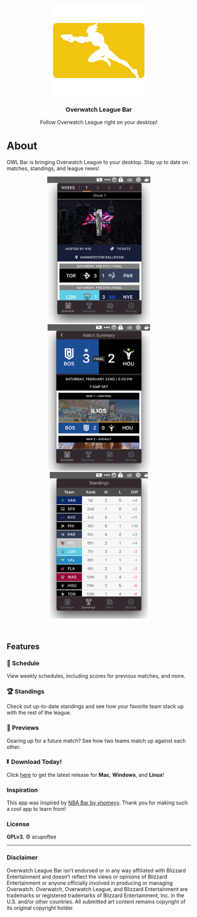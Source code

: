 <p align="center">
  <img src="assets/logo.png" alt="OWL Bar" height="250">
  <h3 align="center">Overwatch League Bar</h3>
  <p align="center">Follow Overwatch League right on your desktop!</p>
</p>

# About

OWL Bar is bringing Overwatch League to your desktop. Stay up to date on matches, standings, and league news!

<p align="center">
<img src="assets/schedule_1.png" title="Schedule" alt="Schedule" height="400">
<img src="assets/summary_1.png" title="Match Summary" alt="Match Summary" height="400">
<img src="assets/standings.png" title="Standings" alt="Standings" height="400">
</p>
</br>

## Features

### 📅 Schedule

View weekly schedules, including scores for previous matches, and more.

### 🏆 Standings

Check out up-to-date standings and see how your favorite team stack up with the rest of the league.

### 👀 Previews

Gearing up for a future match? See how two teams match up against each other.

### ⏬ Download Today!

Click [here](https://github.com/acupoftee/OwlBar/releases) to get the latest release for **Mac**, **Windows**, and **Linux**!

### Inspiration

This app was inspired by [NBA Bar by xhomeyy](https://github.com/xxhomey19/nba-bar). Thank you for making such a cool app to learn from!

### License

**GPLv3.** © acupoftee

---

### Disclaimer

Overwatch League Bar isn’t endorsed or in any way affiliated with Blizzard Entertainment and doesn’t reflect the views or opinions of Blizzard Entertainment or anyone officially involved in producing or managing Overwatch. Overwatch, Overwatch League, and Blizzard Entertainment are trademarks or registered trademarks of Blizzard Entertainment, Inc. in the U.S. and/or other countries. All submitted art content remains copyright of its original copyright holder.
